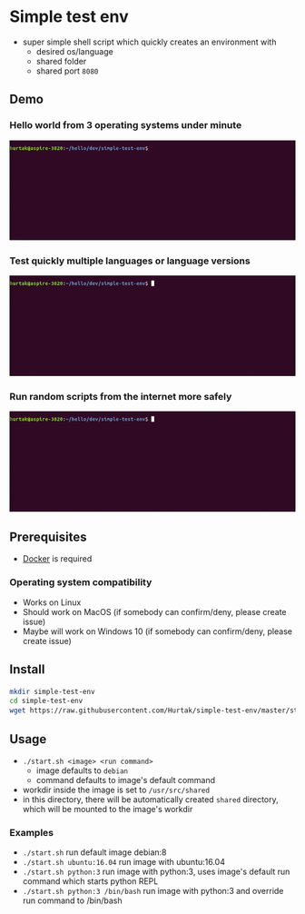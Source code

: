 # Simple test env

- super simple shell script which quickly creates an environment with
    - desired os/language
    - shared folder
    - shared port `8080`

## Demo

### Hello world from 3 operating systems under minute

![hello world example from across operating systems](gif/hello.gif)

### Test quickly multiple languages or language versions

![multiple languages](gif/languages.gif)

### Run random scripts from the internet more safely

![run dangerous scripts safely](gif/dangerous.gif)

## Prerequisites

- [Docker](https://www.docker.com/) is required

### Operating system compatibility

- Works on Linux
- Should work on MacOS (if somebody can confirm/deny, please create issue)
- Maybe will work on Windows 10 (if somebody can confirm/deny, please create issue)

## Install

```bash
mkdir simple-test-env
cd simple-test-env
wget https://raw.githubusercontent.com/Hurtak/simple-test-env/master/start.sh
```

## Usage

- `./start.sh <image> <run command>`
    - image defaults to `debian`
    - command defaults to image's default command
- workdir inside the image is set to `/usr/src/shared`
- in this directory, there will be automatically created `shared` directory, which will be mounted to the image's workdir

### Examples

- `./start.sh` run default image debian:8
- `./start.sh ubuntu:16.04` run image with ubuntu:16.04
- `./start.sh python:3` run image with python:3, uses image's default run command which starts python REPL
- `./start.sh python:3 /bin/bash` run image with python:3 and override run command to /bin/bash

